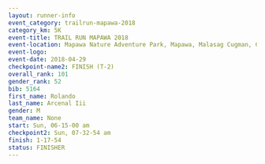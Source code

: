 ```yaml
---
layout: runner-info 
event_category: trailrun-mapawa-2018 
category_km: 5K 
event-title: TRAIL RUN MAPAWA 2018 
event-location: Mapawa Nature Adventure Park, Mapawa, Malasag Cugman, Cagayan de Oro Philippines 
event-logo: 
event-date: 2018-04-29 
checkpoint-name2: FINISH (T-2) 
overall_rank: 101
gender_rank: 52
bib: 5164
first_name: Rolando
last_name: Arcenal Iii
gender: M
team_name: None
start: Sun, 06-15-00 am
checkpoint2: Sun, 07-32-54 am
finish: 1-17-54
status: FINISHER
---
```

